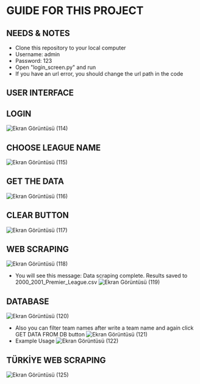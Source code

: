 # GUIDE FOR THIS PROJECT
## NEEDS & NOTES
- Clone this repository to your local computer
- Username: admin
- Password: 123
- Open "login_screen.py" and run
- If you have an url error, you should change the url path in the code

## USER INTERFACE

## LOGIN
![Ekran Görüntüsü (114)](https://github.com/user-attachments/assets/987b6af7-1b80-467d-b693-b93a80e5dbd2)

## CHOOSE LEAGUE NAME
![Ekran Görüntüsü (115)](https://github.com/user-attachments/assets/58658092-ccd2-4818-a7bc-b1289d67a57d)

## GET THE DATA 
![Ekran Görüntüsü (116)](https://github.com/user-attachments/assets/ccc45d0a-7847-4105-a353-1aedb5d2987d)

## CLEAR BUTTON
![Ekran Görüntüsü (117)](https://github.com/user-attachments/assets/c0b23003-a93d-416e-a65d-6d4407fa1e25)

## WEB SCRAPING
![Ekran Görüntüsü (118)](https://github.com/user-attachments/assets/7ec4f5b2-8d06-4965-b6b6-3b1215b9a68d)
- You will see this message: Data scraping complete. Results saved to 2000_2001_Premier_League.csv
![Ekran Görüntüsü (119)](https://github.com/user-attachments/assets/0e26df61-c8a9-4154-b08c-e3c9495a9876)

## DATABASE 
![Ekran Görüntüsü (120)](https://github.com/user-attachments/assets/038e40bd-a995-43b7-82a5-d586e0c081fe)
- Also you can filter team names after write a team name and again click GET DATA FROM DB button
![Ekran Görüntüsü (121)](https://github.com/user-attachments/assets/65704e7b-6d41-4937-a584-92788789139b)
- Example Usage
![Ekran Görüntüsü (122)](https://github.com/user-attachments/assets/6b1e312b-3a37-484c-9ec1-1fc4de234e95)

## TÜRKİYE WEB SCRAPING
![Ekran Görüntüsü (125)](https://github.com/user-attachments/assets/a264846d-5d87-4937-a118-87b0d5f3144c)



  

